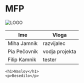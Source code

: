 # MFP

![LOGO](https://commons.wikimedia.org/wiki/File:BMW.svg)

| Ime | Vloga |
|-|-|
| Miha Jamnik | razvijalec |
| Pia Pečovnik | vodja projekta |
| Filip Kamnik | tester |

```
<h1>Naslov</h1>
<p>Besedilo</p>

